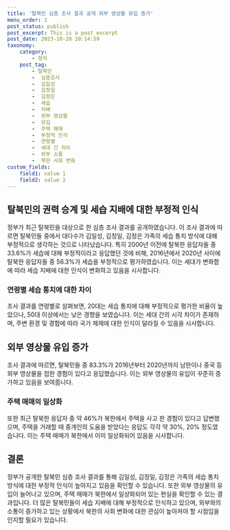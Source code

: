 ```yaml
---
title: '탈북민 심층 조사 결과 공개 외부 영상물 유입 증가'
menu_order: 1
post_status: publish
post_excerpt: This is a post excerpt
post_date: 2023-10-20 20:14:59
taxonomy:
    category:
        - 정치
    post_tag:
        - 탈북민
        -  심층조사
        -  김일성
        -  김정일
        -  김정은
        -  세습
        -  지배
        -  외부 영상물
        -  유입
        -  주택 매매
        -  부정적 인식
        -  연령별
        -  세대 간 차이
        -  외부 소통
        -  북한 사회 변화
custom_fields:
    field1: value 1
    field2: value 2
---
```



## 탈북민의 권력 승계 및 세습 지배에 대한 부정적 인식

정부가 최근 탈북민을 대상으로 한 심층 조사 결과를 공개하였습니다. 이 조사 결과에 따르면 탈북민들 중에서 대다수가 김일성, 김정일, 김정은 가족의 세습 통치 방식에 대해 부정적으로 생각하는 것으로 나타났습니다. 특히 2000년 이전에 탈북한 응답자들 중 33.6%가 세습에 대해 부정적이라고 응답했던 것에 비해, 2016년에서 2020년 사이에 탈북한 응답자들 중 56.3%가 세습을 부정적으로 평가하였습니다. 이는 세대가 변화함에 따라 세습 지배에 대한 인식이 변화하고 있음을 시사합니다.

### 연령별 세습 통치에 대한 차이

조사 결과를 연령별로 살펴보면, 20대는 세습 통치에 대해 부정적으로 평가한 비율이 높았으나, 50대 이상에서는 낮은 경향을 보였습니다. 이는 세대 간의 시각 차이가 존재하며, 주변 환경 및 경험에 따라 국가 체제에 대한 인식이 달라질 수 있음을 시사합니다.

## 외부 영상물 유입 증가

조사 결과에 따르면, 탈북민들 중 83.3%가 2016년부터 2020년까지 남한이나 중국 등 외부 영상물을 접한 경험이 있다고 응답했습니다. 이는 외부 영상물의 유입이 꾸준히 증가하고 있음을 보여줍니다.

### 주택 매매의 일상화

또한 최근 탈북한 응답자 중 약 46%가 북한에서 주택을 사고 판 경험이 있다고 답변했으며, 주택을 거래할 때 중개인의 도움을 받았다는 응답도 각각 약 30%, 20% 정도였습니다. 이는 주택 매매가 북한에서 이미 일상화되어 있음을 시사합니다.

## 결론

정부가 공개한 탈북민 심층 조사 결과를 통해 김일성, 김정일, 김정은 가족의 세습 통치 방식에 대한 부정적 인식이 높아지고 있음을 확인할 수 있습니다. 또한 외부 영상물의 유입이 늘어나고 있으며, 주택 매매가 북한에서 일상화되어 있는 현실을 확인할 수 있는 결과입니다. 더 많은 탈북민들이 세습 지배에 대해 부정적으로 인식하고 있으며, 외부와의 소통이 증가하고 있는 상황에서 북한의 사회 변화에 대한 관심이 높아져야 할 시점임을 인지할 필요가 있습니다.

